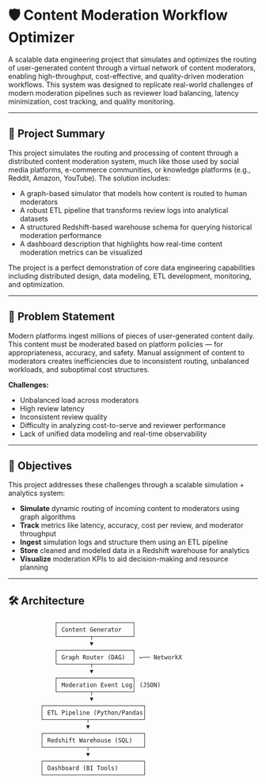 # 🛡️ Content Moderation Workflow Optimizer

A scalable data engineering project that simulates and optimizes the routing of user-generated content through a virtual network of content moderators, enabling high-throughput, cost-effective, and quality-driven moderation workflows. This system was designed to replicate real-world challenges of modern moderation pipelines such as reviewer load balancing, latency minimization, cost tracking, and quality monitoring.

---

## 📌 Project Summary

This project simulates the routing and processing of content through a distributed content moderation system, much like those used by social media platforms, e-commerce communities, or knowledge platforms (e.g., Reddit, Amazon, YouTube). The solution includes:

- A graph-based simulator that models how content is routed to human moderators
- A robust ETL pipeline that transforms review logs into analytical datasets
- A structured Redshift-based warehouse schema for querying historical moderation performance
- A dashboard description that highlights how real-time content moderation metrics can be visualized

The project is a perfect demonstration of core data engineering capabilities including distributed design, data modeling, ETL development, monitoring, and optimization.

---

## 🧠 Problem Statement

Modern platforms ingest millions of pieces of user-generated content daily. This content must be moderated based on platform policies — for appropriateness, accuracy, and safety. Manual assignment of content to moderators creates inefficiencies due to inconsistent routing, unbalanced workloads, and suboptimal cost structures.

**Challenges:**
- Unbalanced load across moderators
- High review latency
- Inconsistent review quality
- Difficulty in analyzing cost-to-serve and reviewer performance
- Lack of unified data modeling and real-time observability

---

## 🎯 Objectives

This project addresses these challenges through a scalable simulation + analytics system:

- **Simulate** dynamic routing of incoming content to moderators using graph algorithms
- **Track** metrics like latency, accuracy, cost per review, and moderator throughput
- **Ingest** simulation logs and structure them using an ETL pipeline
- **Store** cleaned and modeled data in a Redshift warehouse for analytics
- **Visualize** moderation KPIs to aid decision-making and resource planning

---

## 🛠️ Architecture

```text
             ┌─────────────────────┐
             │ Content Generator   │
             └─────────┬───────────┘
                       ▼
             ┌─────────────────────┐
             │ Graph Router (DAG)  │ ←── NetworkX
             └─────────┬───────────┘
                       ▼
             ┌─────────────────────┐
             │ Moderation Event Log│ (JSON)
             └─────────┬───────────┘
                       ▼
         ┌────────────────────────────┐
         │ ETL Pipeline (Python/Pandas│
         └────────────┬───────────────┘
                      ▼
         ┌────────────────────────────┐
         │ Redshift Warehouse (SQL)   │
         └────────────┬───────────────┘
                      ▼
         ┌────────────────────────────┐
         │ Dashboard (BI Tools)       │
         └────────────────────────────┘
